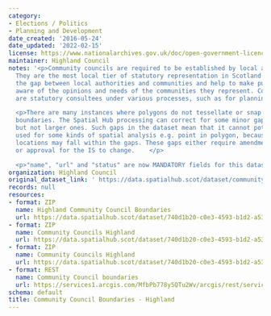 ```yaml
---
category:
- Elections / Politics
- Planning and Development
date_created: '2016-05-24'
date_updated: '2022-02-15'
license: https://www.nationalarchives.gov.uk/doc/open-government-licence/version/3/
maintainer: Highland Council
notes: '<p>Community councils are required to be established by local authorities.
  They are the most local tier of statutory representation in Scotland. They bridge
  the gap between local authorities and communities and help to make public bodies
  aware of the opinions and needs of the communities they represent. Community councils
  are statutory consultees under various processes, such as for planning applications.</p>

  <p>There are many instances where polygons do not tessellate or snap to local authority
  boundaries. The Spatial Hub processing can correct for some minor gap errors (&lt;5m)
  but not larger ones. Such gaps in the dataset mean that it cannot potentially be
  used for some kinds of spatial analysis e.g. point in polygon, because some point
  locations may fall within the gaps. These gaps either require amendment at source
  or approval for the IS to change.    </p>

  <p>"name", "url" and "status" are now MANDATORY fields for this dataset.                                                                                                                                                                                                                                                                                                                                                                                                                                                                                                                                                                                                                                                                                                                                                                                                                                                                                                                                                                                                                                                                                                                                                                                                                                                                                                                                                                                                                                                                                                                                                                                                                           </p>'
organization: Highland Council
original_dataset_link: ' https://data.spatialhub.scot/dataset/community_council_boundaries-hi'
records: null
resources:
- format: ZIP
  name: Highland Community Council Boundaries
  url: https://data.spatialhub.scot/dataset/740d1b20-c0e3-4593-b1d2-a5328a417272/resource/be6bfa34-7a63-41e8-9f00-7af65533bee9/download/highland-community_councils.zip
- format: ZIP
  name: Community Councils Highland
  url: https://data.spatialhub.scot/dataset/740d1b20-c0e3-4593-b1d2-a5328a417272/resource/39b59edb-6d22-4624-972b-5016efdc5ad9/download/communitycouncils_highland.zip
- format: ZIP
  name: Community Councils Highland
  url: https://data.spatialhub.scot/dataset/740d1b20-c0e3-4593-b1d2-a5328a417272/resource/ff637ee0-1e7b-4137-8a8f-8af83ce1ea4c/download/communitycouncils20200624.zip
- format: REST
  name: Community Council boundaries
  url: https://services1.arcgis.com/MfbPb778y5QTu2Wv/arcgis/rest/services/CommunityCouncils/FeatureServer/0/query?outFields=*&where=1%3D1
schema: default
title: Community Council Boundaries - Highland
---
```


